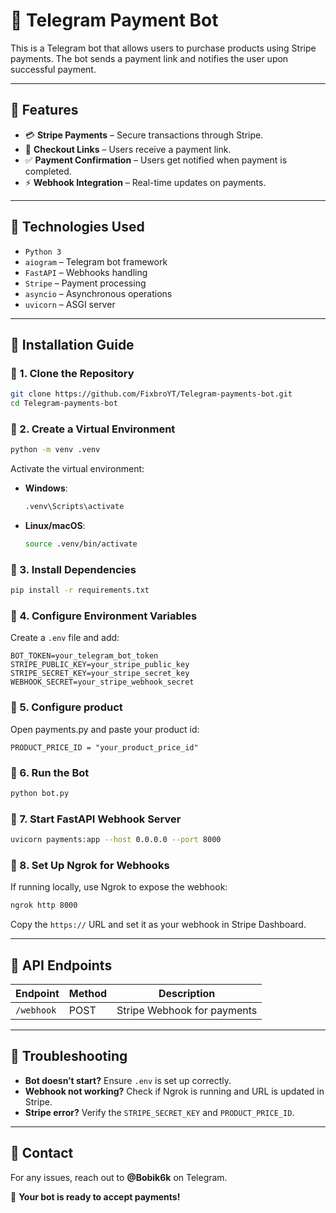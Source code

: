 # 🚀 Telegram Payment Bot

This is a Telegram bot that allows users to purchase products using Stripe payments. The bot sends a payment link and notifies the user upon successful payment.

---

## 📌 Features
- 💳 **Stripe Payments** – Secure transactions through Stripe.
- 🔗 **Checkout Links** – Users receive a payment link.
- ✅ **Payment Confirmation** – Users get notified when payment is completed.
- ⚡ **Webhook Integration** – Real-time updates on payments.

---

## 📌 Technologies Used
- `Python 3`
- `aiogram` – Telegram bot framework
- `FastAPI` – Webhooks handling
- `Stripe` – Payment processing
- `asyncio` – Asynchronous operations
- `uvicorn` – ASGI server

---

## 🔧 Installation Guide

### 📌 1. Clone the Repository
```bash
git clone https://github.com/FixbroYT/Telegram-payments-bot.git
cd Telegram-payments-bot
```

### 📌 2. Create a Virtual Environment
```bash
python -m venv .venv
```
Activate the virtual environment:
- **Windows**:
  ```bash
  .venv\Scripts\activate
  ```
- **Linux/macOS**:
  ```bash
  source .venv/bin/activate
  ```

### 📌 3. Install Dependencies
```bash
pip install -r requirements.txt
```

### 📌 4. Configure Environment Variables
Create a `.env` file and add:
```env
BOT_TOKEN=your_telegram_bot_token
STRIPE_PUBLIC_KEY=your_stripe_public_key
STRIPE_SECRET_KEY=your_stripe_secret_key
WEBHOOK_SECRET=your_stripe_webhook_secret
```
### 📌 5. Configure product
Open payments.py and paste your product id:
```
PRODUCT_PRICE_ID = "your_product_price_id"
```

### 📌 6. Run the Bot
```bash
python bot.py
```

### 📌 7. Start FastAPI Webhook Server
```bash
uvicorn payments:app --host 0.0.0.0 --port 8000
```

### 📌 8. Set Up Ngrok for Webhooks
If running locally, use Ngrok to expose the webhook:
```bash
ngrok http 8000
```
Copy the `https://` URL and set it as your webhook in Stripe Dashboard.

---

## 📌 API Endpoints
| Endpoint          | Method | Description                        |
|------------------|--------|----------------------------------|
| `/webhook`       | POST   | Stripe Webhook for payments     |

---

## 📌 Troubleshooting
- **Bot doesn’t start?** Ensure `.env` is set up correctly.
- **Webhook not working?** Check if Ngrok is running and URL is updated in Stripe.
- **Stripe error?** Verify the `STRIPE_SECRET_KEY` and `PRODUCT_PRICE_ID`.

---

## 📌 Contact
For any issues, reach out to **@Bobik6k** on Telegram.

🎉 **Your bot is ready to accept payments!**
